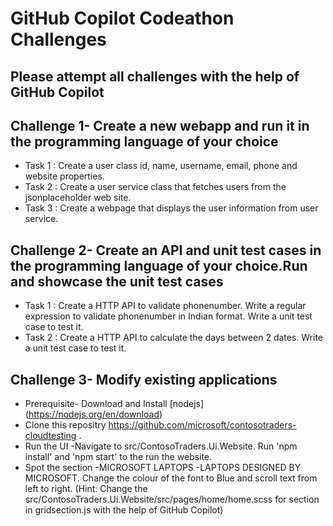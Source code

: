 # GitHub Copilot Codeathon Challenges

## Please attempt all challenges with the help of GitHub Copilot

## Challenge 1- Create a new webapp and run it in the programming language of your choice
- Task 1 : Create a user class id, name, username, email, phone and website properties.
- Task 2 : Create a user service class that fetches users from the jsonplaceholder web site.
- Task 3 : Create a webpage that displays the user information from user service.

## Challenge 2- Create an API and unit test cases in the programming language of your choice.Run and showcase the unit test cases 
- Task 1 : Create a HTTP API to validate phonenumber. Write a regular expression to validate phonenumber in Indian format. Write a unit test case to  test it.
- Task 2 : Create a HTTP API to calculate the days between 2 dates. Write a unit test case to  test it.

## Challenge 3- Modify existing applications
- Prerequisite- Download and Install [nodejs] (https://nodejs.org/en/download)
- Clone this repositry https://github.com/microsoft/contosotraders-cloudtesting	. 
- Run the UI -Navigate to src/ContosoTraders.Ui.Website. Run 'npm install' and 'npm start' to the run the website.
- Spot the section -MICROSOFT LAPTOPS -LAPTOPS DESIGNED BY MICROSOFT. Change the colour of the font to Blue and scroll text from left to right. (Hint: Change the src/ContosoTraders.Ui.Website/src/pages/home/home.scss for section in  gridsection.js with the help of GitHub Copilot)






